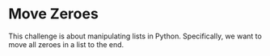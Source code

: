 # Move Zeroes

This challenge is about manipulating lists in Python. Specifically, we want to move all zeroes in a list to the end.
